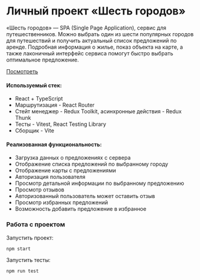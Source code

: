 # Личный проект «Шесть городов»

«Шесть городов» — SPA (Single Page Application), сервис для путешественников. Можно выбрать один из шести популярных городов для путешествий и получить актуальный список предложений по аренде. Подробная информация о жилье, показ объекта на карте, а также лаконичный интерфейс сервиса помогут быстро выбрать оптимальное предложение.

[Посмотреть](https://bagnoles.github.io/six-cities/)

#### Используемый стек:
* React + TypeScript
* Маршрутизация - React Router
* Стейт менеджер - Redux Toolkit, асинхронные действия - Redux Thunk
* Тесты - Vitest, React Testing Library
* Сборщик - Vite

#### Реализованная функциональность:
* Загрузка данных о предложениях с сервера
* Отображение списка предложений по выбранному городу
* Отображение карты с предложениями
* Авторизация пользователя
* Просмотр детальной информации по выбранному предложению
* Просмотр отзывов
* Авторизованный пользователь может оставить отзыв
* Просмотр избранных предложений
* Возможность добавить предложение в избранное

### Работа с проектом

Запустить проект:
```
npm start
```
Запустить тесты:
```
npm run test
```

